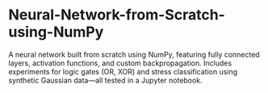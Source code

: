 # Neural-Network-from-Scratch-using-NumPy
A neural network built from scratch using NumPy, featuring fully connected layers, activation functions, and custom backpropagation. Includes experiments for logic gates (OR, XOR) and stress classification using synthetic Gaussian data—all tested in a Jupyter notebook.
